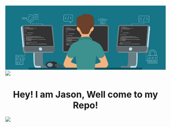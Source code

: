 ![logo](https://github.com/Jason-cloud-1/Jason-Cloud-1/blob/main/coding.jpeg)  
![](https://komarev.com/ghpvc/?username=Jason-cloud-1&color=green)   
<h1 align="center">Hey! I am Jason, Well come to my Repo!</h1>



<img align="left" width="400" src="https://github-stats-alpha.vercel.app/api?username=Jason-cloud-1">   



